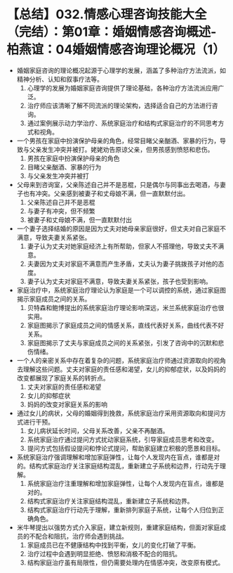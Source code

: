 # 【总结】032.情感心理咨询技能大全（完结）：第01章：婚姻情感咨询概述-柏燕谊：04婚姻情感咨询理论概况（1）

-   婚姻家庭咨询的理论概况起源于心理学的发展，涵盖了多种治疗方法流派，如精神分析、认知和叙事疗法等。
    1.  心理学的发展为婚姻家庭咨询提供了理论基础，各种治疗方法流派应用广泛。
    2.  治疗师应该清晰了解不同流派的理论架构，选择适合自己的方法进行咨询。
    3.  通过案例展示动力学治疗、系统家庭治疗和结构式家庭治疗的不同思考方式和视角。
-   一个男孩在家庭中扮演保护母亲的角色，经常目睹父亲酗酒、家暴的行为，导致与父亲发生冲突并被打。姥姥劝告原谅父亲，但男孩感到愤怒和悲伤。
    1.  男孩在家庭中扮演保护母亲的角色
    2.  目睹父亲酗酒、家暴的行为
    3.  与父亲发生冲突并被打
-   父母来到咨询室，父亲陈述自己并不是恶棍，只是偶尔与同事出去喝酒，与妻子也有冲突。父亲感到被妻子和丈母娘不满，但一直默默付出。
    1.  父亲陈述自己并不是恶棍
    2.  与妻子有冲突，但不频繁
    3.  被妻子和丈母娘不满，但一直默默付出
-   一个妻子选择结婚的原因是因为丈夫对她母亲家庭很好，但丈夫对自己家庭不满意，导致夫妻关系紧张。
    1.  妻子认为丈夫对她家庭经济上有所帮助，但家人不搭理他，导致丈夫不满意。
    2.  夫妻因为丈夫对家庭不满意而产生矛盾，丈夫认为妻子挑拨孩子对他的态度。
    3.  妻子认为丈夫对家庭不满意，导致夫妻关系紧张，孩子也受到影响。
-   家庭治疗中，系统家庭治疗理论认为家庭是一个可以调控的系统，通过家庭图揭示家庭成员之间的关系。
    1.  贝特森和鲍博提出的系统家庭治疗理论影响深远，米兰系统家庭治疗也很实用。
    2.  家庭图揭示了家庭成员之间的情感关系，直线代表好关系，曲线代表不好关系。
    3.  家庭图揭示了丈夫与家庭成员之间的关系紧张，引发了咨询中的沉默和悲伤情绪。
-   一个人的亲密关系中存在着复杂的问题，系统家庭治疗师通过资源取向的视角去理解这些问题。丈夫对家庭的责任感和渴望，女儿的抑郁症状，以及妈妈的改变都展现了家庭关系的转折点。
    1.  丈夫对家庭的责任感和渴望
    2.  女儿的抑郁症状
    3.  妈妈的改变对家庭关系的影响
-   通过女儿的病状，父母的婚姻得到挽救，系统家庭治疗采用资源取向和提问方式进行干预。
    1.  女儿病状延长时间，父母关系改善，父亲不再酗酒。
    2.  系统家庭治疗通过提问方式扰动家庭系统，引导家庭成员思考和改变。
    3.  提问方式包括假设提问和悖论式提问，帮助家庭建立积极的愿景和目标。
-   系统家庭治疗强调理解和增加家庭弹性，让每个人发现内在盲点，谁都是对的。结构式家庭治疗关注家庭结构混乱，重新建立子系统和边界，行动先于理解。
    1.  系统家庭治疗注重理解和增加家庭弹性，让每个人发现内在盲点，谁都是对的。
    2.  结构式家庭治疗关注家庭结构混乱，重新建立子系统和边界。
    3.  结构式家庭治疗行动先于理解，重新排列家庭子系统，让每个人归位到正确角色。
-   米牛琴提出以强势方式介入家庭，建立新规则，重建家庭结构，但面对家庭成员的不配合和阻抗，治疗师会遇到挑战。
    1.  家庭成员已在不健康结构中找到平衡，女儿的变化打破了平衡。
    2.  治疗过程中会遇到明显拒绝、愤怒和消极不配合的阻抗。
    3.  结构家庭治疗虽有局限性，但仍需要处理内在情感冲突，改变原有模式。
